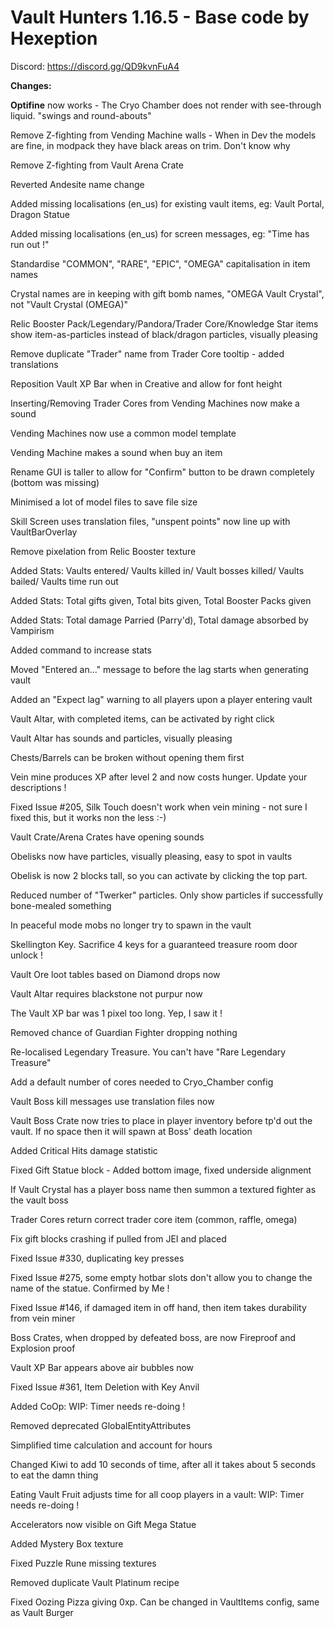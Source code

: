 # Vault Hunters 1.16.5 - Base code by Hexeption

Discord: https://discord.gg/QD9kvnFuA4

**Changes:**

**Optifine** now works - The Cryo Chamber does not render with see-through liquid. "swings and round-abouts"

Remove Z-fighting from Vending Machine walls - When in Dev the models are fine, in modpack they have black areas on trim. Don't know why

Remove Z-fighting from Vault Arena Crate

Reverted Andesite name change

Added missing localisations (en_us) for existing vault items, eg: Vault Portal, Dragon Statue

Added missing localisations (en_us) for screen messages, eg: "Time has run out !"

Standardise "COMMON", "RARE", "EPIC", "OMEGA" capitalisation in item names

Crystal names are in keeping with gift bomb names, "OMEGA Vault Crystal", not "Vault Crystal (OMEGA)"

Relic Booster Pack/Legendary/Pandora/Trader Core/Knowledge Star items show item-as-particles instead of black/dragon particles, visually pleasing

Remove duplicate "Trader" name from Trader Core tooltip - added translations

Reposition Vault XP Bar when in Creative and allow for font height

Inserting/Removing Trader Cores from Vending Machines now make a sound

Vending Machines now use a common model template

Vending Machine makes a sound when buy an item

Rename GUI is taller to allow for "Confirm" button to be drawn completely (bottom was missing)

Minimised a lot of model files to save file size

Skill Screen uses translation files, "unspent points" now line up with VaultBarOverlay

Remove pixelation from Relic Booster texture

Added Stats: Vaults entered/ Vaults killed in/ Vault bosses killed/ Vaults bailed/ Vaults time run out

Added Stats: Total gifts given, Total bits given, Total Booster Packs given

Added Stats: Total damage Parried (Parry'd), Total damage absorbed by Vampirism

Added command to increase stats

Moved "Entered an..." message to before the lag starts when generating vault

Added an "Expect lag" warning to all players upon a player entering vault

Vault Altar, with completed items, can be activated by right click

Vault Altar has sounds and particles, visually pleasing

Chests/Barrels can be broken without opening them first

Vein mine produces XP after level 2 and now costs hunger. Update your descriptions !

Fixed Issue #205, Silk Touch doesn't work when vein mining - not sure I fixed this, but it works non the less  :-)

Vault Crate/Arena Crates have opening sounds

Obelisks now have particles, visually pleasing, easy to spot in vaults

Obelisk is now 2 blocks tall, so you can activate by clicking the top part.

Reduced number of "Twerker" particles. Only show particles if successfully bone-mealed something

In peaceful mode mobs no longer try to spawn in the vault

Skellington Key. Sacrifice 4 keys for a guaranteed treasure room door unlock !

Vault Ore loot tables based on Diamond drops now

Vault Altar requires blackstone not purpur now

The Vault XP bar was 1 pixel too long. Yep, I saw it !

Removed chance of Guardian Fighter dropping nothing

Re-localised Legendary Treasure. You can't have "Rare Legendary Treasure"

Add a default number of cores needed to Cryo_Chamber config

Vault Boss kill messages use translation files now

Vault Boss Crate now tries to place in player inventory before tp'd out the vault. If no space then it will spawn at Boss' death location

Added Critical Hits damage statistic

Fixed Gift Statue block - Added bottom image, fixed underside alignment

If Vault Crystal has a player boss name then summon a textured fighter as the vault boss

Trader Cores return correct trader core item (common, raffle, omega)

Fix gift blocks crashing if pulled from JEI and placed

Fixed Issue #330, duplicating key presses

Fixed Issue #275, some empty hotbar slots don't allow you to change the name of the statue. Confirmed by Me !

Fixed Issue #146, if damaged item in off hand, then item takes durability from vein miner

Boss Crates, when dropped by defeated boss, are now Fireproof and Explosion proof

Vault XP Bar appears above air bubbles now

Fixed Issue #361, Item Deletion with Key Anvil

Added CoOp: WIP: Timer needs re-doing !

Removed deprecated GlobalEntityAttributes

Simplified time calculation and account for hours

Changed Kiwi to add 10 seconds of time, after all it takes about 5 seconds to eat the damn thing

Eating Vault Fruit adjusts time for all coop players in a vault: WIP: Timer needs re-doing !

Accelerators now visible on Gift Mega Statue

Added Mystery Box texture

Fixed Puzzle Rune missing textures

Removed duplicate Vault Platinum recipe

Fixed Oozing Pizza giving 0xp. Can be changed in VaultItems config, same as Vault Burger

